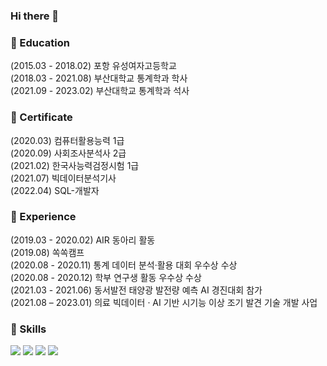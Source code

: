 ### Hi there 👋

### 🔭 Education
(2015.03 - 2018.02) 포항 유성여자고등학교  
(2018.03 - 2021.08) 부산대학교 통계학과 학사  
(2021.09 - 2023.02) 부산대학교 통계학과 석사   

### 🌱 Certificate
(2020.03) 컴퓨터활용능력 1급  
(2020.09) 사회조사분석사 2급   
(2021.02) 한국사능력검정시험 1급   
(2021.07) 빅데이터분석기사   
(2022.04) SQL-개발자   

### 👯 Experience
(2019.03 - 2020.02) AIR 동아리 활동   
(2019.08) 쏙쏙캠프   
(2020.08 - 2020.11) 통계 데이터 분석·활용 대회 우수상 수상   
(2020.08 - 2020.12) 학부 연구생 활동 우수상 수상   
(2021.03 - 2021.06) 동서발전 태양광 발전량 예측 AI 경진대회 참가   
(2021.08 – 2023.01) 의료 빅데이터 · AI 기반 시기능 이상 조기 발견 기술 개발 사업   

### 🤔 Skills
<img src="https://img.shields.io/badge/Python-3178C6?style=flat&logo=#276DC3&logoColor=white"/>
<img src="https://img.shields.io/badge/#3776AB-3178C6?style=flat&logo=#3776AB&logoColor=white"/>
<img src="https://img.shields.io/badge/#4479A1-3178C6?style=flat&logo=#4479A1&logoColor=white"/>

<img src="https://img.shields.io/badge/#000000-3178C6?style=flat&logo=#000000&logoColor=white"/>



<!--
**Lee-Eun-Ju/Lee-Eun-Ju** is a ✨ _special_ ✨ repository because its `README.md` (this file) appears on your GitHub profile.

Here are some ideas to get you started:

- 🔭 I’m currently working on ...
- 🌱 I’m currently learning ...
- 👯 I’m looking to collaborate on ...
- 🤔 I’m looking for help with ...
- 💬 Ask me about ...
- 📫 How to reach me: ...
- 😄 Pronouns: ...
- ⚡ Fun fact: ...
-->
